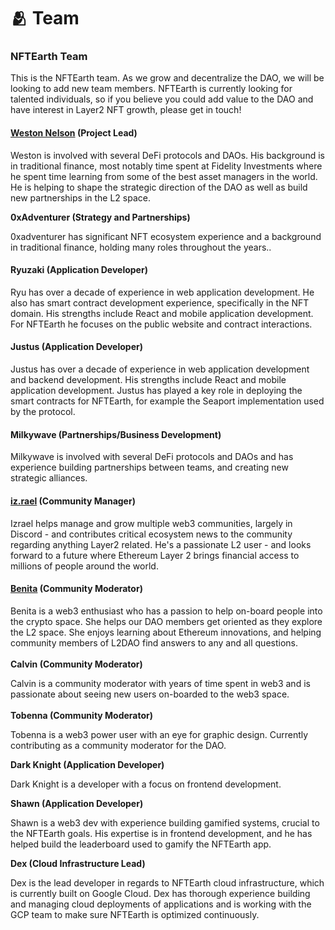 # 🫂 Team

### NFTEarth Team

This is the NFTEarth team. As we grow and decentralize the DAO, we will be looking to add new team members. NFTEarth is currently looking for talented individuals, so if you believe you could add value to the DAO and have interest in Layer2 NFT growth, please get in touch!

#### [**Weston Nelson**](https://twitter.com/westonnelson) **(Project Lead)**

Weston is involved with several DeFi protocols and DAOs. His background is in traditional finance, most notably time spent at Fidelity Investments where he spent time learning from some of the best asset managers in the world. He is helping to shape the strategic direction of the DAO as well as build new partnerships in the L2 space.&#x20;

**0xAdventurer (Strategy and Partnerships)**

0xadventurer has significant NFT ecosystem experience and a background in traditional finance, holding many roles throughout the years..

#### Ryuzaki (Application Developer)&#x20;

Ryu has over a decade of experience in web application development. He also has smart contract development experience, specifically in the NFT domain. His strengths include React and mobile application development. For NFTEarth he focuses on the public website and contract interactions.

#### Justus (Application Developer)&#x20;

Justus has over a decade of experience in web application development and backend development. His strengths include React and mobile application development. Justus has played a key role in deploying the smart contracts for NFTEarth, for example the Seaport implementation used by the protocol.

#### Milkywave (Partnerships/Business Development)

Milkywave is involved with several DeFi protocols and DAOs and has experience building partnerships between teams, and creating new strategic alliances.&#x20;

#### [iz.rael](https://twitter.com/iz\_raell) (Community Manager)

Izrael helps manage and grow multiple web3 communities, largely in Discord - and contributes critical ecosystem news to the community regarding anything Layer2 related. He's a passionate L2 user - and looks forward to a future where Ethereum Layer 2 brings financial access to millions of people around the world.&#x20;

#### [Benita](https://twitter.com/BenitaUkachi) (Community Moderator)

Benita is a web3 enthusiast who has a passion to help on-board people into the crypto space. She helps our DAO members get oriented as they explore the L2 space. She enjoys learning about Ethereum innovations, and helping community members of L2DAO find answers to any and all questions.\
\
**Calvin (Community Moderator)**

Calvin is a community moderator with years of time spent in web3 and is passionate about seeing new users on-boarded to the web3 space.\
\
**Tobenna (Community Moderator)**

Tobenna is a web3 power user with an eye for graphic design. Currently contributing as a community moderator for the DAO.

**Dark Knight (Application Developer)**

Dark Knight is a developer with a focus on frontend development.

**Shawn (Application Developer)**

Shawn is a web3 dev with experience building gamified systems, crucial to the NFTEarth goals. His expertise is in frontend development, and he has helped build the leaderboard used to gamify the NFTEarth app.

**Dex (Cloud Infrastructure Lead)**

Dex is the lead developer in regards to NFTEarth cloud infrastructure, which is currently built on Google Cloud. Dex has thorough experience building and managing cloud deployments of applications and is working with the GCP team to make sure NFTEarth is optimized continuously.&#x20;

